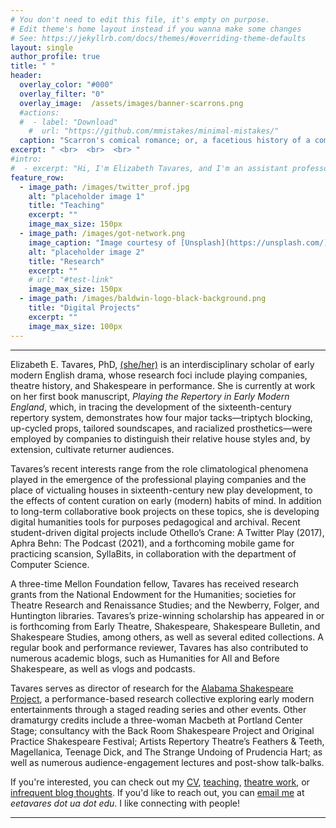 ```yaml
---
# You don't need to edit this file, it's empty on purpose.
# Edit theme's home layout instead if you wanna make some changes
# See: https://jekyllrb.com/docs/themes/#overriding-theme-defaults
layout: single
author_profile: true
title: " "
header:
  overlay_color: "#000"
  overlay_filter: "0"
  overlay_image:  /assets/images/banner-scarrons.png
  #actions:
  #  - label: "Download"
    #  url: "https://github.com/mmistakes/minimal-mistakes/"
  caption: "Scarron's comical romance; or, a facetious history of a company of strowling stage-players (London: J. C. and William Crooke, 1676), Wing S831, Huntington Library"
excerpt: " <br>  <br>  <br> "
#intro:
#  - excerpt: "Hi, I'm Elizabeth Tavares, and I'm an assistant professor of English with the [Hudson Strode Program in Renaissance Studies](https://strode.english.ua.edu/)."
feature_row:
  - image_path: /images/twitter_prof.jpg
    alt: "placeholder image 1"
    title: "Teaching"
    excerpt: ""
    image_max_size: 150px
  - image_path: /images/got-network.png
    image_caption: "Image courtesy of [Unsplash](https://unsplash.com/)"
    alt: "placeholder image 2"
    title: "Research"
    excerpt: ""
    # url: "#test-link"
    image_max_size: 150px
  - image_path: /images/baldwin-logo-black-background.png
    title: "Digital Projects"
    excerpt: ""
    image_max_size: 100px
---
```


---

Elizabeth E. Tavares, PhD, [(she/her)](https://pronoun.is/she) is an interdisciplinary scholar of early modern English drama, whose research foci include playing companies, theatre history, and Shakespeare in performance. She is currently at work on her first book manuscript, *Playing the Repertory in Early Modern England*, which, in tracing the development of the sixteenth-century repertory system, demonstrates how four major tacks—triptych blocking, up-cycled props, tailored soundscapes, and racialized prosthetics—were employed by companies to distinguish their relative house styles and, by extension, cultivate returner audiences.

Tavares’s recent interests range from the role climatological phenomena played in the emergence of the professional playing companies and the place of victualing houses in sixteenth-century new play development, to the effects of content curation on early (modern) habits of mind. In addition to long-term collaborative book projects on these topics, she is developing digital humanities tools for purposes pedagogical and archival. Recent student-driven digital projects include Othello’s Crane: A Twitter Play (2017), Aphra Behn: The Podcast (2021), and a forthcoming mobile game for practicing scansion, SyllaBits, in collaboration with the department of Computer Science.

A three-time Mellon Foundation fellow, Tavares has received research grants from the National Endowment for the Humanities; societies for Theatre Research and Renaissance Studies; and the Newberry, Folger, and Huntington libraries. Tavares’s prize-winning scholarship has appeared in or is forthcoming from Early Theatre, Shakespeare, Shakespeare Bulletin, and Shakespeare Studies, among others, as well as several edited collections. A regular book and performance reviewer, Tavares has also contributed to numerous academic blogs, such as Humanities for All and Before Shakespeare, as well as vlogs and podcasts.

Tavares serves as director of research for the [Alabama Shakespeare Project](https://alabamashax.org/), a performance-based research collective exploring early modern entertainments through a staged reading series and other events. Other dramaturgy credits include a three-woman Macbeth at Portland Center Stage; consultancy with the Back Room Shakespeare Project and Original Practice Shakespeare Festival; Artists Repertory Theatre’s Feathers & Teeth, Magellanica, Teenage Dick, and The Strange Undoing of Prudencia Hart; as well as numerous audience-engagement lectures and post-show talk-balks.

If you're interested, you can check out my [CV](/cv), [teaching](/teaching), [theatre work](/dramaturgy), or [infrequent blog thoughts](http://bitethumbnails.com/). If you'd like to reach out, you can [email me](mailto:eetavares@ua.edu) at *eetavares dot ua dot edu*. I like connecting with people!

---

